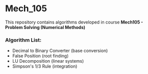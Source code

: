 # Mech_105
This repository contains algorithms developed in course **Mech105 - Problem Solving (Numerical Methods)**

### Algorithm List:
- Decimal to Binary Converter (base conversion)
- False Position (root finding)
- LU Decomposition (linear systems)
- Simpson's 1/3 Rule (integration)


